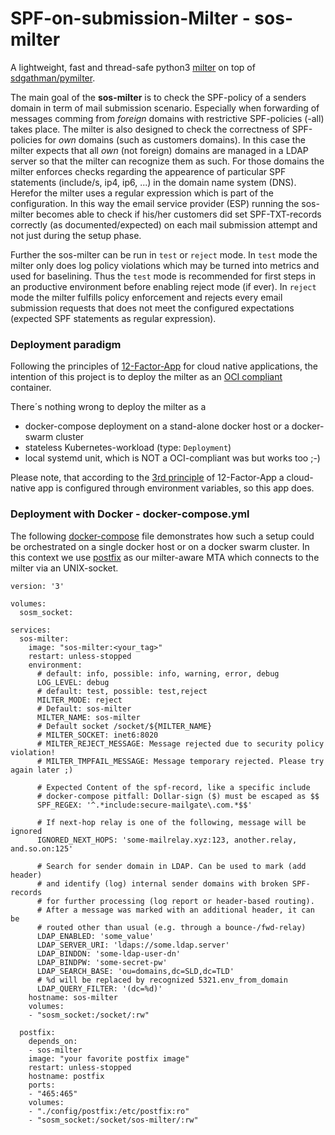 # SPF-on-submission-Milter - sos-milter
A lightweight, fast and thread-safe python3 [milter](http://www.postfix.org/MILTER_README.html) on top of [sdgathman/pymilter](https://github.com/sdgathman/pymilter).

The main goal of the **sos-milter** is to check the SPF-policy of a senders domain in term of mail submission scenario. Especially when forwarding of messages comming from *foreign* domains with restrictive SPF-policies (-all) takes place. The milter is also designed to check the correctness of SPF-policies for *own* domains (such as customers domains). In this case the milter expects that all *own* (not foreign) domains are managed in a LDAP server so that the milter can recognize them as such. For those domains the milter enforces checks regarding the appearence of particular SPF statements (include/s, ip4, ip6, ...) in the domain name system (DNS). Herefor the milter uses a regular expression which is part of the configuration. In this way the email service provider (ESP) running the sos-milter becomes able to check if his/her customers did set SPF-TXT-records correctly (as documented/expected) on each mail submission attempt and not just during the setup phase.

Further the sos-milter can be run in `test` or `reject` mode. In `test` mode the milter only does log policy violations which may be turned into metrics and used for baselining. Thus the `test` mode is recommended for first steps in an productive environment before enabling reject mode (if ever). In `reject` mode the milter fulfills policy enforcement and rejects every email submission requests that does not meet the configured expectations (expected SPF statements as regular expression).

### Deployment paradigm
Following the principles of [12-Factor-App](https://12factor.net/) for cloud native applications, the intention of this project is to deploy the milter as an [OCI compliant](https://www.opencontainers.org) container.

There´s nothing wrong to deploy the milter as a
* docker-compose deployment on a stand-alone docker host or a docker-swarm cluster
* stateless Kubernetes-workload (type: `Deployment`)
* local systemd unit, which is NOT a OCI-compliant was but works too ;-)

Please note, that according to the [3rd principle](https://12factor.net/config) of 12-Factor-App a cloud-native app is configured through environment variables, so this app does.

### Deployment with Docker - docker-compose.yml
The following [docker-compose](https://docs.docker.com/compose/) file demonstrates how such a setup could be orchestrated on a single docker host or on a docker swarm cluster. In this context we use [postfix](http://www.postfix.org) as our milter-aware MTA which connects to the milter via an UNIX-socket.

```
version: '3'

volumes:
  sosm_socket:

services:
  sos-milter:
    image: "sos-milter:<your_tag>"
    restart: unless-stopped
    environment:
      # default: info, possible: info, warning, error, debug
      LOG_LEVEL: debug
      # default: test, possible: test,reject
      MILTER_MODE: reject
      # Default: sos-milter
      MILTER_NAME: sos-milter
      # Default socket /socket/${MILTER_NAME}
      # MILTER_SOCKET: inet6:8020
      # MILTER_REJECT_MESSAGE: Message rejected due to security policy violation!
      # MILTER_TMPFAIL_MESSAGE: Message temporary rejected. Please try again later ;)

      # Expected Content of the spf-record, like a specific include
      # docker-compose pitfall: Dollar-sign ($) must be escaped as $$
      SPF_REGEX: '^.*include:secure-mailgate\.com.*$$'

      # If next-hop relay is one of the following, message will be ignored
      IGNORED_NEXT_HOPS: 'some-mailrelay.xyz:123, another.relay, and.so.on:125'

      # Search for sender domain in LDAP. Can be used to mark (add header)
      # and identify (log) internal sender domains with broken SPF-records
      # for further processing (log report or header-based routing).
      # After a message was marked with an additional header, it can be
      # routed other than usual (e.g. through a bounce-/fwd-relay)
      LDAP_ENABLED: 'some_value'
      LDAP_SERVER_URI: 'ldaps://some.ldap.server'
      LDAP_BINDDN: 'some-ldap-user-dn'
      LDAP_BINDPW: 'some-secret-pw'
      LDAP_SEARCH_BASE: 'ou=domains,dc=SLD,dc=TLD'
      # %d will be replaced by recognized 5321.env_from_domain
      LDAP_QUERY_FILTER: '(dc=%d)'
    hostname: sos-milter
    volumes:
    - "sosm_socket:/socket/:rw"

  postfix:
    depends_on:
    - sos-milter
    image: "your favorite postfix image"
    restart: unless-stopped
    hostname: postfix
    ports:
    - "465:465"
    volumes:
    - "./config/postfix:/etc/postfix:ro"
    - "sosm_socket:/socket/sos-milter/:rw"
```

